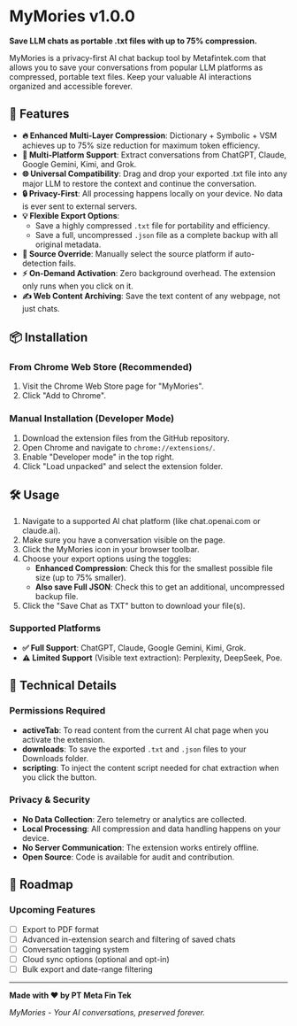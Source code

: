 # MyMories v1.0.0

**Save LLM chats as portable .txt files with up to 75% compression.**

MyMories is a privacy-first AI chat backup tool by Metafintek.com that allows you to save your conversations from popular LLM platforms as compressed, portable text files. Keep your valuable AI interactions organized and accessible forever.

## 🚀 Features

- **🔥 Enhanced Multi-Layer Compression**: Dictionary + Symbolic + VSM achieves up to 75% size reduction for maximum token efficiency.
- **🎯 Multi-Platform Support**: Extract conversations from ChatGPT, Claude, Google Gemini, Kimi, and Grok.
- **🌐 Universal Compatibility**: Drag and drop your exported .txt file into any major LLM to restore the context and continue the conversation.
- **🔒 Privacy-First**: All processing happens locally on your device. No data is ever sent to external servers.
- **💡 Flexible Export Options**:
    - Save a highly compressed `.txt` file for portability and efficiency.
    - Save a full, uncompressed `.json` file as a complete backup with all original metadata.
- **🔄 Source Override**: Manually select the source platform if auto-detection fails.
- **⚡ On-Demand Activation**: Zero background overhead. The extension only runs when you click on it.
- **✍️ Web Content Archiving**: Save the text content of any webpage, not just chats.


## 📦 Installation

### From Chrome Web Store (Recommended)
1.  Visit the Chrome Web Store page for "MyMories".
2.  Click "Add to Chrome".

### Manual Installation (Developer Mode)
1.  Download the extension files from the GitHub repository.
2.  Open Chrome and navigate to `chrome://extensions/`.
3.  Enable "Developer mode" in the top right.
4.  Click "Load unpacked" and select the extension folder.


## 🛠️ Usage

1.  Navigate to a supported AI chat platform (like chat.openai.com or claude.ai).
2.  Make sure you have a conversation visible on the page.
3.  Click the MyMories icon in your browser toolbar.
4.  Choose your export options using the toggles:
    - **Enhanced Compression**: Check this for the smallest possible file size (up to 75% smaller).
    - **Also save Full JSON**: Check this to get an additional, uncompressed backup file.
5.  Click the "Save Chat as TXT" button to download your file(s).


### Supported Platforms

-   **✅ Full Support**: ChatGPT, Claude, Google Gemini, Kimi, Grok.
-   **⚠️ Limited Support** (Visible text extraction): Perplexity, DeepSeek, Poe.

## 🔧 Technical Details

### Permissions Required
-   **activeTab**: To read content from the current AI chat page when you activate the extension.
-   **downloads**: To save the exported `.txt` and `.json` files to your Downloads folder.
-   **scripting**: To inject the content script needed for chat extraction when you click the button.

### Privacy & Security
-   **No Data Collection**: Zero telemetry or analytics are collected.
-   **Local Processing**: All compression and data handling happens on your device.
-   **No Server Communication**: The extension works entirely offline.
-   **Open Source**: Code is available for audit and contribution.

## 🔮 Roadmap

### Upcoming Features
-   [ ] Export to PDF format
-   [ ] Advanced in-extension search and filtering of saved chats
-   [ ] Conversation tagging system
-   [ ] Cloud sync options (optional and opt-in)
-   [ ] Bulk export and date-range filtering

---

**Made with ❤️ by PT Meta Fin Tek**

*MyMories - Your AI conversations, preserved forever.*